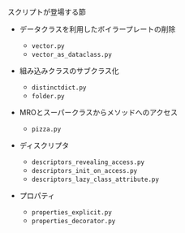 スクリプトが登場する節

* データクラスを利用したボイラープレートの削除
  * `vector.py`
  * `vector_as_dataclass.py`

* 組み込みクラスのサブクラス化
  * `distinctdict.py`
  * `folder.py`

* MROとスーパークラスからメソッドへのアクセス
  * `pizza.py`

* ディスクリプタ
  * `descriptors_revealing_access.py`
  * `descriptors_init_on_access.py`
  * `descriptors_lazy_class_attribute.py`

* プロパティ
  * `properties_explicit.py`
  * `properties_decorator.py`